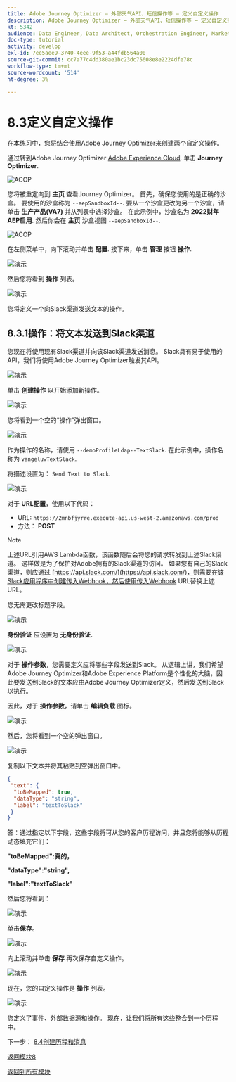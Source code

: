 ```yaml
---
title: Adobe Journey Optimizer — 外部天气API、短信操作等 — 定义自定义操作
description: Adobe Journey Optimizer — 外部天气API、短信操作等 — 定义自定义操作
kt: 5342
audience: Data Engineer, Data Architect, Orchestration Engineer, Marketer
doc-type: tutorial
activity: develop
exl-id: 7ee5aee9-3740-4eee-9f53-a44fdb564a00
source-git-commit: cc7a77c4dd380ae1bc23dc75608e8e2224dfe78c
workflow-type: tm+mt
source-wordcount: '514'
ht-degree: 3%

---
```


# 8.3定义自定义操作

在本练习中，您将结合使用Adobe Journey Optimizer来创建两个自定义操作。

通过转到Adobe Journey Optimizer [Adobe Experience Cloud](https://experience.adobe.com). 单击 **Journey Optimizer**.

![ACOP](../module7/images/acophome.png)

您将被重定向到 **主页**  查看Journey Optimizer。 首先，确保您使用的是正确的沙盒。 要使用的沙盒称为 `--aepSandboxId--`. 要从一个沙盒更改为另一个沙盒，请单击 **生产产品(VA7)** 并从列表中选择沙盒。 在此示例中，沙盒名为 **2022财年AEP启用**. 然后你会在 **主页** 沙盒视图 `--aepSandboxId--`.

![ACOP](../module7/images/acoptriglp.png)

在左侧菜单中，向下滚动并单击 **配置**. 接下来，单击 **管理** 按钮 **操作**.

![演示](./images/menuactions.png)

然后您将看到 **操作** 列表。

![演示](./images/acthome.png)

您将定义一个向Slack渠道发送文本的操作。

## 8.3.1操作：将文本发送到Slack渠道

您现在将使用现有Slack渠道并向该Slack渠道发送消息。 Slack具有易于使用的API，我们将使用Adobe Journey Optimizer触发其API。

![演示](./images/slack.png)

单击 **创建操作** 以开始添加新操作。

![演示](./images/adda.png)

您将看到一个空的“操作”弹出窗口。

![演示](./images/emptyact.png)

作为操作的名称，请使用 `--demoProfileLdap--TextSlack`. 在此示例中，操作名称为 `vangeluwTextSlack`.

将描述设置为： `Send Text to Slack`.

![演示](./images/slackname.png)

对于 **URL配置**，使用以下代码：

- URL: `https://2mnbfjyrre.execute-api.us-west-2.amazonaws.com/prod`
- 方法： **POST**

>[!NOTE]
>
>上述URL引用AWS Lambda函数，该函数随后会将您的请求转发到上述Slack渠道。 这样做是为了保护对Adobe拥有的Slack渠道的访问。 如果您有自己的Slack渠道，则应通过 [https://api.slack.com/](https://api.slack.com/)，则需要在该Slack应用程序中创建传入Webhook，然后使用传入Webhook URL替换上述URL。

您无需更改标题字段。

![演示](./images/slackurl.png)

**身份验证** 应设置为 **无身份验证**.

![演示](./images/slackauth.png)

对于 **操作参数**，您需要定义应将哪些字段发送到Slack。 从逻辑上讲，我们希望Adobe Journey Optimizer和Adobe Experience Platform是个性化的大脑，因此要发送到Slack的文本应由Adobe Journey Optimizer定义，然后发送到Slack以执行。

因此，对于 **操作参数**，请单击 **编辑负载** 图标。

![演示](./images/slackmsgp.png)

然后，您将看到一个空的弹出窗口。

![演示](./images/slackmsgpopup.png)

复制以下文本并将其粘贴到空弹出窗口中。

```json
{
 "text": {
  "toBeMapped": true,
  "dataType": "string",
  "label": "textToSlack"
 }
}
```

答：通过指定以下字段，这些字段将可从您的客户历程访问，并且您将能够从历程动态填充它们：

**&quot;toBeMapped&quot;:真的，**

**&quot;dataType&quot;:&quot;string&quot;,**

**&quot;label&quot;:&quot;textToSlack&quot;**

然后您将看到：

![演示](./images/slackmsgpopup1.png)

单击&#x200B;**保存**。

![演示](./images/twiliomsgpopup2.png)

向上滚动并单击 **保存** 再次保存自定义操作。

![演示](./images/slackmsgpopup3.png)

现在，您的自定义操作是 **操作** 列表。

![演示](./images/slackdone.png)

您定义了事件、外部数据源和操作。 现在，让我们将所有这些整合到一个历程中。

下一步： [8.4创建历程和消息](./ex4.md)

[返回模块8](journey-orchestration-external-weather-api-sms.md)

[返回到所有模块](../../overview.md)
